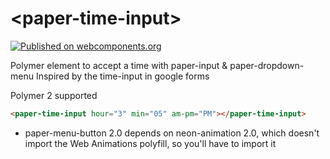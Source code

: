 # \<paper-time-input\>

[![Published on webcomponents.org](https://img.shields.io/badge/webcomponents.org-published-blue.svg)](https://www.webcomponents.org/element/ryanburns23/paper-time-input)


Polymer element to accept a time with paper-input & paper-dropdown-menu
Inspired by the time-input in google forms

Polymer 2 supported

<!--
```
<custom-element-demo>
  <template>
    <script src="../webcomponentsjs/webcomponents-lite.js"></script>
    <link rel="import" href="paper-time-input.html">
    <style>
      paper-time-input{
      	max-width: 400px;
        margin: 0 auto;
        padding: 10px;
      }
      body{
        margin-bottom: 50px;
      }
    </style>
    <next-code-block></next-code-block>
  </template>
</custom-element-demo>
```
-->

```html
<paper-time-input hour="3" min="05" am-pm="PM"></paper-time-input>
```

- paper-menu-button 2.0 depends on neon-animation 2.0, which doesn't import the Web Animations polyfill, so you'll have to import it
